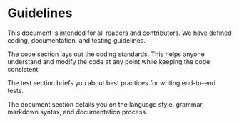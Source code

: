 # Guidelines

This document is intended for all readers and contributors. We have defined coding, documentation, and testing guidelines.

The code section lays out the coding standards. This helps anyone understand and modify the code at any point while keeping the code consistent.

<PageRef page="../../../resources/guidelines/code/" />

The test section briefs you about best practices for writing end-to-end tests.

<PageRef page="../../../resources/guidelines/testing/" />

The document section details you on the language style, grammar, markdown syntax, and documentation process.

<PageRef page="../../../resources/guidelines/documentation-guidelines/" />
